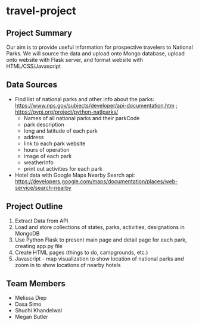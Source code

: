 # travel-project

## Project Summary
Our aim is to provide useful information for prospective travelers to National Parks.
We will source the data and upload onto Mongo database,  upload onto website with Flask server, and format website with HTML/CSS/Javascript

## Data Sources
* Find list of national parks and other info about the parks: https://www.nps.gov/subjects/developer/api-documentation.htm ; https://pypi.org/project/python-natlparks/
  * Names of all national parks and their parkCode
  * park description
  * long and latitude of each park
  * address
  * link to each park website
  * hours of operation
  * image of each park
  * weatherInfo
  * print out activities for each park
* Hotel data with Google Maps Nearby Search api: https://developers.google.com/maps/documentation/places/web-service/search-nearby

## Project Outline
1. Extract Data from API  
2. Load and store collections of states, parks, activities, designations in MongoDB 
3. Use Python Flask to present main page and detail page for each park, creating app.py file
4. Create HTML pages (things to do, campgrounds, etc.) 
5. Javascript - map visualization to show location of national parks and zoom in to show locations of nearby hotels 


## Team Members
* Melissa Diep
* Dasa Simo
* Shuchi Khandelwal 
* Megan Butler

